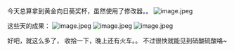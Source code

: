  今天总算拿到黄金向日葵奖杯，虽然使用了修改器。。
![image.jpeg](https://upload-images.jianshu.io/upload_images/6641787-6654fbfbfa1e72d9.jpeg?imageMogr2/auto-orient/strip%7CimageView2/2/w/1240)

这些天的成果：
![image.jpeg](https://upload-images.jianshu.io/upload_images/6641787-ce42e59e946b699a.jpeg?imageMogr2/auto-orient/strip%7CimageView2/2/w/1240)
![image.jpeg](https://upload-images.jianshu.io/upload_images/6641787-4f9dfb44d3743c0d.jpeg?imageMogr2/auto-orient/strip%7CimageView2/2/w/1240)
![image.jpeg](https://upload-images.jianshu.io/upload_images/6641787-624667d2c80a2524.jpeg?imageMogr2/auto-orient/strip%7CimageView2/2/w/1240)

好吧，就这么多了，
收拾一下，晚上还有火车。。
不过很快就能见到硝酸硫酸咯~